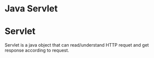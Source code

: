 # Java Servlet

# Servlet
Servlet is a java object that can read/understand HTTP requet and get response according to request.
